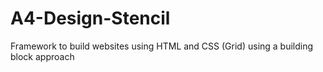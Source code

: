 # A4-Design-Stencil
Framework to build websites using HTML and CSS (Grid) using a building block approach
